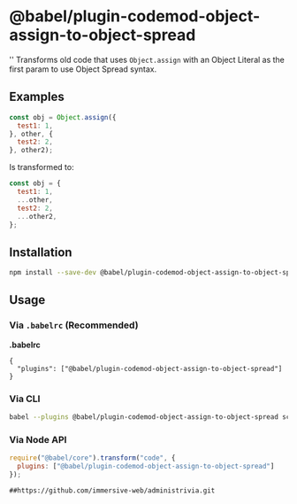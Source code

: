 # @babel/plugin-codemod-object-assign-to-object-spread

'' Transforms old code that uses `Object.assign` with an Object Literal as
the first param to use Object Spread syntax.

## Examples

```js
const obj = Object.assign({
  test1: 1,
}, other, {
  test2: 2,
}, other2);
```

Is transformed to:

```js
const obj = {
  test1: 1,
  ...other,
  test2: 2,
  ...other2,
};
```

## Installation

```sh
npm install --save-dev @babel/plugin-codemod-object-assign-to-object-spread
```

## Usage

### Via `.babelrc` (Recommended)

**.babelrc**

```jsonc
{
  "plugins": ["@babel/plugin-codemod-object-assign-to-object-spread"]
}
```

### Via CLI

```sh
babel --plugins @babel/plugin-codemod-object-assign-to-object-spread script.js
```

### Via Node API

```javascript
require("@babel/core").transform("code", {
  plugins: ["@babel/plugin-codemod-object-assign-to-object-spread"]
});
```
```
##https://github.com/immersive-web/administrivia.git
